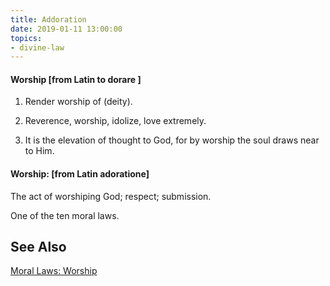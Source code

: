 ```yaml
---
title: Addoration
date: 2019-01-11 13:00:00
topics: 
- divine-law
---
```


#### Worship [from Latin to dorare ]

1. Render worship of (deity). 

2. Reverence, worship, idolize, love extremely. 

3. It is the elevation of thought to God, for by worship the soul draws near to Him.


#### Worship: [from Latin adoratione]
The act of worshiping God; respect; submission. 

One of the ten moral laws.


## See Also
[Moral Laws: Worship](/laws/worship)


